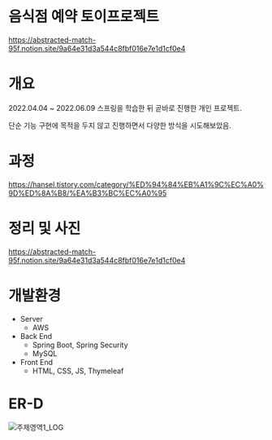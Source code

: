# 음식점 예약 토이프로젝트
https://abstracted-match-95f.notion.site/9a64e31d3a544c8fbf016e7e1d1cf0e4

# 개요
2022.04.04 ~ 2022.06.09
스프링을 학습한 뒤 곧바로 진행한 개인 프로젝트.

단순 기능 구현에 목적을 두지 않고 진행하면서 다양한 방식을 시도해보았음.

# 과정 
https://hansel.tistory.com/category/%ED%94%84%EB%A1%9C%EC%A0%9D%ED%8A%B8/%EA%B3%BC%EC%A0%95

# 정리 및 사진 
https://abstracted-match-95f.notion.site/9a64e31d3a544c8fbf016e7e1d1cf0e4

# 개발환경

- Server
  - AWS
- Back End
  - Spring Boot, Spring Security
  - MySQL
- Front End
  - HTML, CSS, JS, Thymeleaf
  
# ER-D

![주제영역1_LOG](https://user-images.githubusercontent.com/81704910/176991617-9daf6a7b-785c-4bcb-ada9-cc3a696bd806.png)

